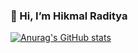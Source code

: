  ### 👋 Hi, I’m Hikmal Raditya
  [![Anurag's GitHub stats](https://github-readme-stats.vercel.app/api?username=hikmal77)](https://github.com/hikmal77/github-readme-stats)
